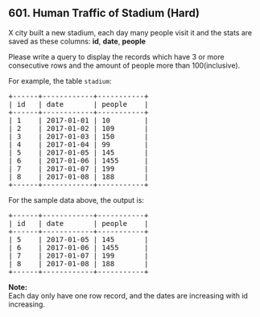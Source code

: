 <!--|This file generated by command(leetcode description); DO NOT EDIT.    |-->
<!--+----------------------------------------------------------------------+-->
<!--|@author    Openset <openset.wang@gmail.com>                           |-->
<!--|@link      https://github.com/openset                                 |-->
<!--|@home      https://github.com/openset/leetcode                        |-->
<!--+----------------------------------------------------------------------+-->

## 601. Human Traffic of Stadium (Hard)

<p>X city built a new stadium, each day many people visit it and the stats are saved as these columns: <b>id</b>, <b>date</b>, <b>people</b>
</p><p>
Please write a query to display the records which have 3 or more consecutive rows and the  amount of people more than 100(inclusive).
</p>
 
For example, the table <code>stadium</code>:
<pre>
+------+------------+-----------+
| id   | date       | people    |
+------+------------+-----------+
| 1    | 2017-01-01 | 10        |
| 2    | 2017-01-02 | 109       |
| 3    | 2017-01-03 | 150       |
| 4    | 2017-01-04 | 99        |
| 5    | 2017-01-05 | 145       |
| 6    | 2017-01-06 | 1455      |
| 7    | 2017-01-07 | 199       |
| 8    | 2017-01-08 | 188       |
+------+------------+-----------+
</pre>
<p>
For the sample data above, the output is:
</p>
<pre>
+------+------------+-----------+
| id   | date       | people    |
+------+------------+-----------+
| 5    | 2017-01-05 | 145       |
| 6    | 2017-01-06 | 1455      |
| 7    | 2017-01-07 | 199       |
| 8    | 2017-01-08 | 188       |
+------+------------+-----------+
</pre>
<p>
<b>Note:</b><br/>
Each day only have one row record, and the dates are increasing with id increasing.
</p>
